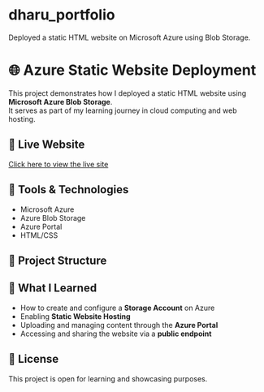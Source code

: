 # dharu_portfolio
Deployed a static HTML website on Microsoft Azure using Blob Storage.
# 🌐 Azure Static Website Deployment

This project demonstrates how I deployed a static HTML website using **Microsoft Azure Blob Storage**.  
It serves as part of my learning journey in cloud computing and web hosting.

## 🔗 Live Website
[Click here to view the live site](https://dharanicloudsite123.z13.web.core.windows.net)

## 🧰 Tools & Technologies
- Microsoft Azure
- Azure Blob Storage
- Azure Portal
- HTML/CSS

## 📁 Project Structure

## 🚀 What I Learned
- How to create and configure a **Storage Account** on Azure  
- Enabling **Static Website Hosting**  
- Uploading and managing content through the **Azure Portal**  
- Accessing and sharing the website via a **public endpoint**

## 📄 License
This project is open for learning and showcasing purposes.

